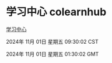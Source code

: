 # 学习中心 colearnhub
[学习中心](http://219.139.197.74:56308/colearnhub/)

2024年 11月 01日 星期五 09:30:02 CST

2024年 11月 01日 星期五 01:30:02 GMT
